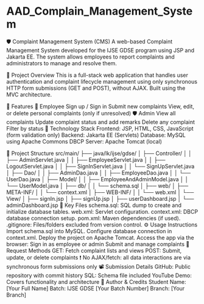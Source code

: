 ﻿# AAD_Complain_Management_System
🛡 Complaint Management System (CMS)
A web-based Complaint Management System developed for the IJSE GDSE program using JSP and Jakarta EE. The system allows employees to report complaints and administrators to manage and resolve them.

📌 Project Overview
This is a full-stack web application that handles user authentication and complaint lifecycle management using only synchronous HTTP form submissions (GET and POST), without AJAX. Built using the MVC architecture.

🚀 Features
👤 Employee
Sign up / Sign in
Submit new complaints
View, edit, or delete personal complaints (only if unresolved)
🛡 Admin
View all complaints
Update complaint status and add remarks
Delete any complaint
Filter by status
🧰 Technology Stack
Frontend: JSP, HTML, CSS, JavaScript (form validation only)
Backend: Jakarta EE (Servlets)
Database: MySQL using Apache Commons DBCP
Server: Apache Tomcat (local)

🧱 Project Structure
   src/main/
├── java/lk/ijse/gdse/
│ ├── Controller/
│ │ ├── AdminServlet.java
│ │ ├── EmployeeServlet.java
│ │ ├── LogoutServlet.java
│ │ ├── SignInServlet.java
│ │ └── SignUpServlet.java
│ ├── Dao/
│ │ ├── AdminDao.java
│ │ ├── EmployeeDao.java
│ │ └── UserDao.java
│ ├── Model/
│ │ ├── EmployeeAndAdminModel.java
│ │ └── UserModel.java
│ ├── db/
│ │ └── schema.sql
│
├── web/
│ ├── META-INF/
│ │ └── context.xml
│ ├── WEB-INF/
│ │ └── web.xml
│ └── View/
│ ├── signIn.jsp
│ ├── signUp.jsp
│ ├── userDashboard.jsp
│ └── adminDashboard.jsp
📂 Key Files
schema.sql: SQL dump to create and initialize database tables.
web.xml: Servlet configuration.
context.xml: DBCP database connection setup.
pom.xml: Maven dependencies (if used).
.gitignore: Files/folders excluded from version control.
⚙ Usage Instructions
Import schema.sql into MySQL.
Configure database connection in context.xml.
Deploy the project on Apache Tomcat.
Access the app via the browser:
Sign in as employee or admin
Submit and manage complaints
🔄 Request Methods
GET: Fetch complaint lists and views
POST: Submit, update, or delete complaints
❗ No AJAX/fetch: all data interactions are via synchronous form submissions only
📽 Submission Details
GitHub: Public repository with commit history
SQL: Schema file included
YouTube Demo: Covers functionality and architecture
🧾 Author & Credits
Student Name: [Your Full Name]
Batch: IJSE GDSE [Your Batch Number]
Branch: [Your Branch]
